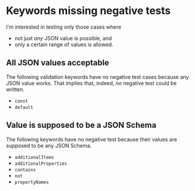# Keywords missing negative tests

I'm interested in testing only those cases where

* not just *any* JSON value is possible, and
* only a certain range of values is allowed.

## All JSON values acceptable

The following validation keywords have no negative test cases because any JSON value works. That implies that, indeed, *no* negative test could be written.

* `const`
* `default`

## Value is supposed to be a JSON Schema

The following keywords have no negative test because their values are supposed to be any JSON Schema.

* `additionalItems`
* `additionalProperties`
* `contains`
* `not`
* `propertyNames`
